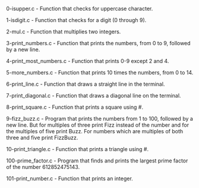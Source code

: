 0-isupper.c - Function that checks for uppercase character.

1-isdigit.c - Function that checks for a digit (0 through 9).

2-mul.c - Function that multiplies two integers.

3-print_numbers.c - Function that prints the numbers, from 0 to 9, followed by a new line.

4-print_most_numbers.c - Function that prints 0-9 except 2 and 4.

5-more_numbers.c - Function that prints 10 times the numbers, from 0 to 14.

6-print_line.c - Function that draws a straight line in the terminal.

7-print_diagonal.c - Function that draws a diagonal line on the terminal.

8-print_square.c - Function that prints a square using #.

9-fizz_buzz.c - Program that prints the numbers from 1 to 100, followed by a new line. But for multiples of three print Fizz instead of the number and for the multiples of five print Buzz. For numbers which are multiples of both three and five print FizzBuzz.

10-print_triangle.c - Function that prints a triangle using #.

100-prime_factor.c - Program that finds and prints the largest prime factor of the number 612852475143.

101-print_number.c - Function that prints an integer.

